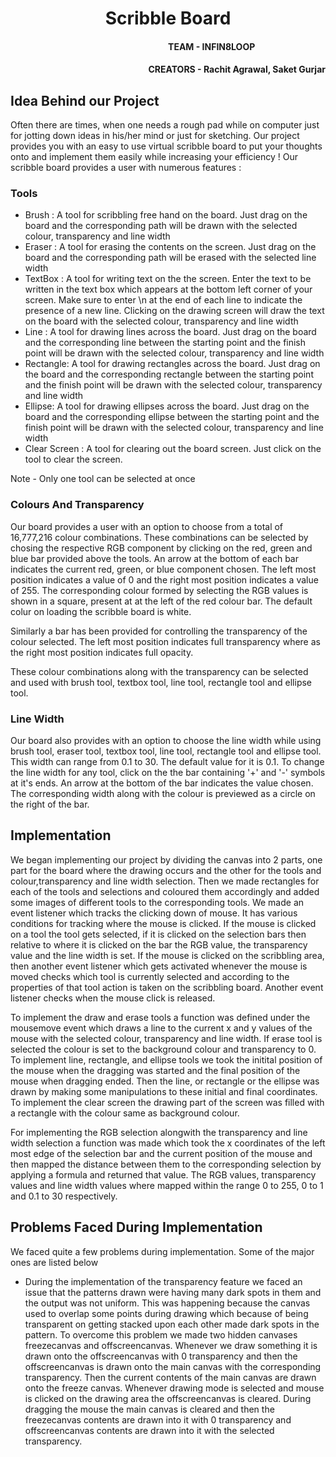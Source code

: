 <h1 align = "center">Scribble Board</h1>
<h4 align = "right">TEAM - INFIN8LOOP&nbsp&nbsp&nbsp&nbsp&nbsp&nbsp&nbsp&nbsp&nbsp&nbsp&nbsp&nbsp&nbsp&nbsp&nbsp&nbsp&nbsp&nbsp&nbsp&nbsp&nbsp&nbsp&nbsp&nbsp&nbsp&nbsp&nbsp&nbsp&nbsp&nbsp&nbsp&nbsp&nbsp&nbsp</h4>
<h4 align = "right">CREATORS - Rachit Agrawal, Saket Gurjar</h4>
<h2>Idea Behind our Project</h2>
<p>Often there are times, when one needs a rough pad while on computer just for jotting down ideas in his/her mind or just for sketching. Our project provides you with an easy to use virtual scribble board to put your thoughts onto and implement them easily while increasing your efficiency ! Our scribble board provides a user with numerous features :</p>

<h3> Tools </h3>
<ul>
  <li> Brush : A tool for scribbling free hand on the board. Just drag on the board and the corresponding path will be drawn with the selected colour, transparency and line width </li>
  <li> Eraser : A tool for erasing the contents on the screen. Just drag on the board and the corresponding path will be erased with the selected line width </li>
  <li> TextBox : A tool for writing text on the the screen. Enter the text to be written in the text box which appears at the bottom left corner of your screen. Make sure to enter \n at the end of each line to indicate the presence of a new line. Clicking on the drawing screen will draw the text on the board with the selected colour, transparency and line width</li>
  <li> Line : A tool for drawing lines across the board. Just drag on the board and the corresponding line between the starting point and the finish point will be drawn with the selected colour, transparency and line width </li>
  <li> Rectangle: A tool for drawing rectangles across the board. Just drag on the board and the corresponding rectangle between the starting point and the finish point will be drawn with the selected colour, transparency and line width</li>
  <li> Ellipse: A tool for drawing ellipses across the board. Just drag on the board and the corresponding ellipse between the starting point and the finish point will be drawn with the selected colour, transparency and line width </li>
  <li> Clear Screen : A tool for clearing out the board screen. Just click on the tool to clear the screen.</li>
</ul>
<p> Note - Only one tool can be selected at once</p>

<h3> Colours And Transparency</h3>
<p> Our board provides a user with an option to choose from a total of 16,777,216 colour combinations. These combinations can be selected by chosing the respective RGB component by clicking on the red, green and blue bar provided above the tools. An arrow at the bottom of each bar indicates the current red, green, or blue component chosen. The left most position indicates a value of 0 and the right most position indicates a value of 255. The corresponding colour formed by selecting the RGB values is shown in a square, present at at the left of the red colour bar. The default colur on loading the scribble board is white.</p>
<p>Similarly a bar has been provided for controlling the transparency of the colour selected. The left most position indicates full transparency where as the right most position indicates full opacity.</p>
<p>These colour combinations along with the transparency can be selected and used with brush tool, textbox tool, line tool, rectangle tool and ellipse tool.</p>

<h3>Line Width</h3>
<p> Our board also provides with an option to choose the line width while using brush tool, eraser tool, textbox tool, line tool, rectangle tool and ellipse tool. This width can range from 0.1 to 30. The default value for it is 0.1. To change the line width for any tool, click on the the bar containing '+' and '-' symbols at it's ends. An arrow at the bottom of the bar indicates the value chosen. The corresponding width along with the colour is previewed as a circle on the right of the bar.</p>

<h2>Implementation</h2>
<p> We began implementing our project by dividing the canvas into 2 parts, one part for the board where the drawing occurs and the other for the tools and colour,transparency and line width selection. Then we made rectangles for each of the tools and selections and coloured them accordingly and added some images of different tools to the corresponding tools. We made an event listener which tracks the clicking down of mouse. It has various conditions for tracking where the mouse is clicked. If the mouse is clicked on a tool the tool gets selected, if it is clicked on the selection bars then relative to where it is clicked on the bar the RGB value, the transparency value and the line width is set. If the mouse is clicked on the scribbling area, then another event listener which gets activated whenever the mouse is moved checks which tool is currently selected and according to the properties of that tool action is taken on the scribbling board. Another event listener checks when the mouse click is released.</p>
<p> To implement the draw and erase tools a function was defined under the mousemove event which draws a line to the current x and y values of the mouse with the selected colour, transparency and line width. If erase tool is selected the colour is set to the background colour and transparency to 0. To implement line, rectangle, and ellipse tools we took the initital position of the mouse when the dragging was started and the final position of the mouse when dragging ended. Then the line, or rectangle or the ellipse was drawn by making some manipulations to these initial and final coordinates. To implement the clear screen the drawing part of the screen was filled with a rectangle with the colour same as background colour.</p>
<p> For implementing the RGB selection alongwith the transparency and line width selection a function was made which took the x coordinates of the left most edge of the selection bar and the current position of the mouse and then mapped the distance between them to the corresponding selection by applying a formula and returned that value. The RGB values, transparency values and line width values where mapped within the range 0 to 255, 0 to 1 and 0.1 to 30 respectively.</p>

<h2>Problems Faced During Implementation</h2>
<p> We faced quite a few problems during implementation. Some of the major ones are listed below
<ul>
<li>During the implementation of the transparency feature we faced an issue that the patterns drawn were having many dark spots in them and the output was not uniform. This was happening because the canvas used to overlap some points during drawing which because of being transparent on getting stacked upon each other made dark spots in the pattern. To overcome this problem we made two hidden canvases freezecanvas and offscreencanvas. Whenever we draw something it is drawn onto the offscreencanvas with 0 transparency and then the offscreencanvas is drawn onto the main canvas with the corresponding transparency. Then the current contents of the main canvas are drawn onto the freeze canvas. Whenever drawing mode is selected and mouse is clicked on the drawing area the offscreencanvas is cleared. During dragging the mouse the main canvas is cleared and then the freezecanvas contents are drawn into it with 0 transparency and offscreencanvas contents are drawn into it with the selected transparency.</li>
</ul>
